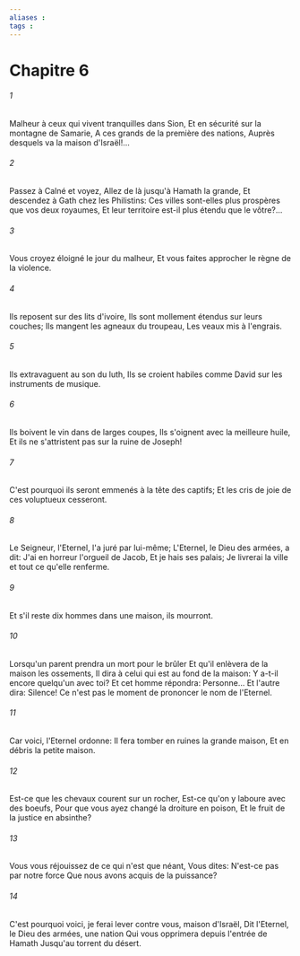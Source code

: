 ```yaml
---
aliases : 
tags : 
---
```


# Chapitre 6

###### 1
Malheur à ceux qui vivent tranquilles dans Sion, Et en sécurité sur la montagne de Samarie, A ces grands de la première des nations, Auprès desquels va la maison d'Israël!...
###### 2
Passez à Calné et voyez, Allez de là jusqu'à Hamath la grande, Et descendez à Gath chez les Philistins: Ces villes sont-elles plus prospères que vos deux royaumes, Et leur territoire est-il plus étendu que le vôtre?...
###### 3
Vous croyez éloigné le jour du malheur, Et vous faites approcher le règne de la violence.
###### 4
Ils reposent sur des lits d'ivoire, Ils sont mollement étendus sur leurs couches; Ils mangent les agneaux du troupeau, Les veaux mis à l'engrais.
###### 5
Ils extravaguent au son du luth, Ils se croient habiles comme David sur les instruments de musique.
###### 6
Ils boivent le vin dans de larges coupes, Ils s'oignent avec la meilleure huile, Et ils ne s'attristent pas sur la ruine de Joseph!
###### 7
C'est pourquoi ils seront emmenés à la tête des captifs; Et les cris de joie de ces voluptueux cesseront.
###### 8
Le Seigneur, l'Eternel, l'a juré par lui-même; L'Eternel, le Dieu des armées, a dit: J'ai en horreur l'orgueil de Jacob, Et je hais ses palais; Je livrerai la ville et tout ce qu'elle renferme.
###### 9
Et s'il reste dix hommes dans une maison, ils mourront.
###### 10
Lorsqu'un parent prendra un mort pour le brûler Et qu'il enlèvera de la maison les ossements, Il dira à celui qui est au fond de la maison: Y a-t-il encore quelqu'un avec toi? Et cet homme répondra: Personne... Et l'autre dira: Silence! Ce n'est pas le moment de prononcer le nom de l'Eternel.
###### 11
Car voici, l'Eternel ordonne: Il fera tomber en ruines la grande maison, Et en débris la petite maison.
###### 12
Est-ce que les chevaux courent sur un rocher, Est-ce qu'on y laboure avec des boeufs, Pour que vous ayez changé la droiture en poison, Et le fruit de la justice en absinthe?
###### 13
Vous vous réjouissez de ce qui n'est que néant, Vous dites: N'est-ce pas par notre force Que nous avons acquis de la puissance?
###### 14
C'est pourquoi voici, je ferai lever contre vous, maison d'Israël, Dit l'Eternel, le Dieu des armées, une nation Qui vous opprimera depuis l'entrée de Hamath Jusqu'au torrent du désert.
